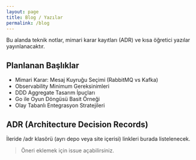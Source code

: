 ```yaml
---
layout: page
title: Blog / Yazılar
permalink: /blog
---
```


Bu alanda teknik notlar, mimari karar kayıtları (ADR) ve kısa öğretici yazılar yayınlanacaktır.

## Planlanan Başlıklar

- Mimari Karar: Mesaj Kuyruğu Seçimi (RabbitMQ vs Kafka)
- Observability Minimum Gereksinimleri
- DDD Aggregate Tasarım İpuçları
- Go ile Oyun Döngüsü Basit Örneği
- Olay Tabanlı Entegrasyon Stratejileri

## ADR (Architecture Decision Records)

İleride /adr klasörü (ayrı depo veya site içerisi) linkleri burada listelenecek.

> Öneri eklemek için issue açabilirsiniz.
